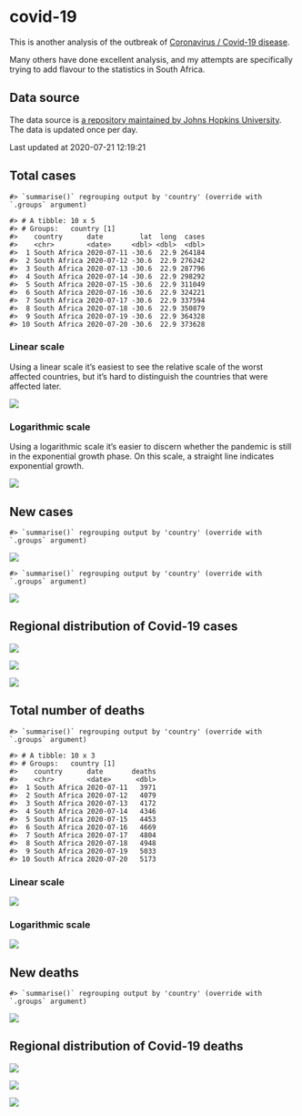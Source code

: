 
<!-- README.md is generated from README.Rmd. Please edit that file -->

# covid-19

<!-- badges: start -->

<!-- badges: end -->

This is another analysis of the outbreak of [Coronavirus / Covid-19
disease](https://en.wikipedia.org/wiki/Coronavirus_disease_2019).

Many others have done excellent analysis, and my attempts are
specifically trying to add flavour to the statistics in South Africa.

## Data source

The data source is [a repository maintained by Johns Hopkins
University](https://github.com/CSSEGISandData/COVID-19). The data is
updated once per day.

Last updated at 2020-07-21 12:19:21

## Total cases

    #> `summarise()` regrouping output by 'country' (override with `.groups` argument)

    #> # A tibble: 10 x 5
    #> # Groups:   country [1]
    #>    country      date         lat  long  cases
    #>    <chr>        <date>     <dbl> <dbl>  <dbl>
    #>  1 South Africa 2020-07-11 -30.6  22.9 264184
    #>  2 South Africa 2020-07-12 -30.6  22.9 276242
    #>  3 South Africa 2020-07-13 -30.6  22.9 287796
    #>  4 South Africa 2020-07-14 -30.6  22.9 298292
    #>  5 South Africa 2020-07-15 -30.6  22.9 311049
    #>  6 South Africa 2020-07-16 -30.6  22.9 324221
    #>  7 South Africa 2020-07-17 -30.6  22.9 337594
    #>  8 South Africa 2020-07-18 -30.6  22.9 350879
    #>  9 South Africa 2020-07-19 -30.6  22.9 364328
    #> 10 South Africa 2020-07-20 -30.6  22.9 373628

### Linear scale

Using a linear scale it’s easiest to see the relative scale of the worst
affected countries, but it’s hard to distinguish the countries that were
affected later.

![](README_files/figure-gfm/unnamed-chunk-5-1.png)<!-- -->

### Logarithmic scale

Using a logarithmic scale it’s easier to discern whether the pandemic is
still in the exponential growth phase. On this scale, a straight line
indicates exponential growth.

![](README_files/figure-gfm/unnamed-chunk-6-1.png)<!-- -->

## New cases

    #> `summarise()` regrouping output by 'country' (override with `.groups` argument)

![](README_files/figure-gfm/unnamed-chunk-7-1.png)<!-- -->

    #> `summarise()` regrouping output by 'country' (override with `.groups` argument)

![](README_files/figure-gfm/unnamed-chunk-8-1.png)<!-- -->

## Regional distribution of Covid-19 cases

![](README_files/figure-gfm/unnamed-chunk-9-1.png)<!-- -->

![](README_files/figure-gfm/unnamed-chunk-10-1.png)<!-- -->

![](README_files/figure-gfm/unnamed-chunk-11-1.png)<!-- -->

## Total number of deaths

    #> `summarise()` regrouping output by 'country' (override with `.groups` argument)

    #> # A tibble: 10 x 3
    #> # Groups:   country [1]
    #>    country      date       deaths
    #>    <chr>        <date>      <dbl>
    #>  1 South Africa 2020-07-11   3971
    #>  2 South Africa 2020-07-12   4079
    #>  3 South Africa 2020-07-13   4172
    #>  4 South Africa 2020-07-14   4346
    #>  5 South Africa 2020-07-15   4453
    #>  6 South Africa 2020-07-16   4669
    #>  7 South Africa 2020-07-17   4804
    #>  8 South Africa 2020-07-18   4948
    #>  9 South Africa 2020-07-19   5033
    #> 10 South Africa 2020-07-20   5173

### Linear scale

![](README_files/figure-gfm/unnamed-chunk-14-1.png)<!-- -->

### Logarithmic scale

![](README_files/figure-gfm/unnamed-chunk-15-1.png)<!-- -->

## New deaths

    #> `summarise()` regrouping output by 'country' (override with `.groups` argument)

![](README_files/figure-gfm/unnamed-chunk-16-1.png)<!-- -->

## Regional distribution of Covid-19 deaths

![](README_files/figure-gfm/unnamed-chunk-17-1.png)<!-- -->

![](README_files/figure-gfm/unnamed-chunk-18-1.png)<!-- -->

![](README_files/figure-gfm/unnamed-chunk-19-1.png)<!-- -->
